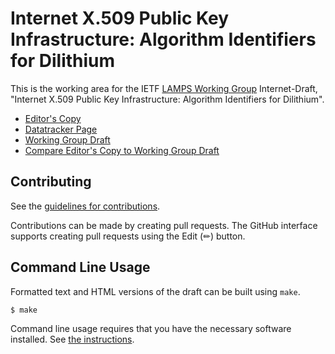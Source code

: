 # Internet X.509 Public Key Infrastructure: Algorithm Identifiers for Dilithium

This is the working area for the IETF [LAMPS Working Group](https://datatracker.ietf.org/wg/lamps/documents/) Internet-Draft, "Internet X.509 Public Key Infrastructure: Algorithm Identifiers for Dilithium".

* [Editor's Copy](https://lamps-wg.github.io/dilithium-certificates/#go.draft-ietf-lamps-dilithium-certificates.html)
* [Datatracker Page](https://datatracker.ietf.org/doc/draft-ietf-lamps-dilithium-certificates)
* [Working Group Draft](https://datatracker.ietf.org/doc/html/draft-ietf-lamps-dilithium-certificates)
* [Compare Editor's Copy to Working Group Draft](https://www.ietf.org/rfcdiff?url1=draft-ietf-lamps-dilithium-certificates&url2=https://lamps-wg.github.io/dilithium-certificates/draft-ietf-lamps-dilithium-certificates.txt)


## Contributing

See the
[guidelines for contributions](https://github.com/jakemas/dilithium-certificates/blob/main/CONTRIBUTING.md).

Contributions can be made by creating pull requests.
The GitHub interface supports creating pull requests using the Edit (✏) button.


## Command Line Usage

Formatted text and HTML versions of the draft can be built using `make`.

```sh
$ make
```

Command line usage requires that you have the necessary software installed.  See
[the instructions](https://github.com/martinthomson/i-d-template/blob/main/doc/SETUP.md).

